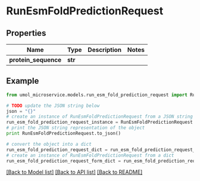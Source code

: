 # RunEsmFoldPredictionRequest


## Properties

Name | Type | Description | Notes
------------ | ------------- | ------------- | -------------
**protein_sequence** | **str** |  | 

## Example

```python
from umol_microservice.models.run_esm_fold_prediction_request import RunEsmFoldPredictionRequest

# TODO update the JSON string below
json = "{}"
# create an instance of RunEsmFoldPredictionRequest from a JSON string
run_esm_fold_prediction_request_instance = RunEsmFoldPredictionRequest.from_json(json)
# print the JSON string representation of the object
print RunEsmFoldPredictionRequest.to_json()

# convert the object into a dict
run_esm_fold_prediction_request_dict = run_esm_fold_prediction_request_instance.to_dict()
# create an instance of RunEsmFoldPredictionRequest from a dict
run_esm_fold_prediction_request_form_dict = run_esm_fold_prediction_request.from_dict(run_esm_fold_prediction_request_dict)
```
[[Back to Model list]](../README.md#documentation-for-models) [[Back to API list]](../README.md#documentation-for-api-endpoints) [[Back to README]](../README.md)


